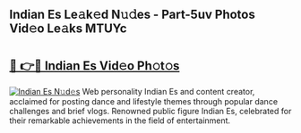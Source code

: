 ## Indian Es Le𝚊k𝚎d N𝚞𝚍es - Part-5uv Photos Vid𝚎o Le𝚊ks MTUYc

# <h2><a href="http://fbexog.evod.top/?m=Indian+Es">🔗 👉🔴 Indian Es Vid𝚎o Ph𝚘t𝚘s</a></h2>

[![Indian Es N𝚞d𝚎s](https://i.imgur.com/8V9OHl7.gif)](http://fbexog.evod.top/?m=Indian+Es)
Web personality Indian Es and content creator, acclaimed for posting dance and lifestyle themes through popular dance challenges and brief vlogs. Renowned public figure Indian Es, celebrated for their remarkable achievements in the field of entertainment. 
